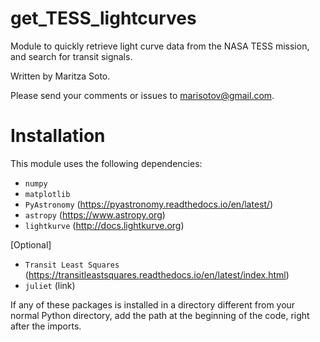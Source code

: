 # get_TESS_lightcurves
 Module to quickly retrieve light curve data from the NASA TESS mission, and search for transit signals. 
 
 Written by Maritza Soto.
 
 Please send your comments or issues to marisotov@gmail.com.
 
 # Installation
 
 This module uses the following dependencies:
 
 * `numpy`
 * `matplotlib`
 * `PyAstronomy` (https://pyastronomy.readthedocs.io/en/latest/)
 * `astropy` (https://www.astropy.org)
 * `lightkurve` (http://docs.lightkurve.org)
 
 [Optional]
 
 * `Transit Least Squares` (https://transitleastsquares.readthedocs.io/en/latest/index.html)
 * `juliet` (link)
 
 If any of these packages is installed in a directory different from your normal Python directory, add the path at the beginning of the code, right after the imports.


 
 
